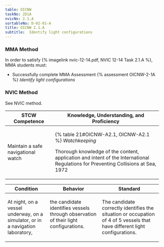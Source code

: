 ```yaml
---
table: OICNW
taskNo: 2D1A
nvicNo: 2.1.A 
sortableNo: D-02-01-A
title: OICNW 2.1.A 
subtitle:  Identify light configurations
---
```



### MMA Method

In order to satisfy  {% imagelink nvic-12-14.pdf, NVIC 12-14 Task 2.1.A %}, MMA students must:

* Successfully complete MMA Assessment {% assessment OICNW-2-1A %} *Identify light configurations*


### NVIC Method

<a onclick="togglevisibility('nvic_methods')" >See NVIC method.</a>

<div id='nvic_methods' class='hide'>

<table>
<thead>
<tr>
<th class='forty'> STCW Competence </th>
<th class='sixty'> Knowledge, Understanding, and Proficiency </th>
</tr>
</thead>




<tbody>
<tr><td markdown='1'>

Maintain a safe navigational watch

</td><td markdown='1'>

{% table 21#OICNW-A2.1, OICNW-A2.1 %} *Watchkeeping*

Thorough knowledge of the content, application and intent of the International Regulations for Preventing Collisions at Sea, 1972

</td></tr>


</tbody>
</table>


<table>
<thead>
<tr><th class='twenty'>  Condition </th><th class='twenty'> Behavior </th><th  class='sixty'>Standard </th></tr>
</thead>
<tbody >



<tr><td markdown='1'>

At night, on a vessel underway, on a simulator, or in a navigation laboratory,

</td><td markdown='1'>

the candidate identifies vessels through observation of their light configurations.

<br>

<div class="tooltip" markdown='1'>



</div>


</td><td markdown='1'>

The candidate correctly identifies the situation or occupation of 4 of 5 vessels that have different light configurations.

</td></tr>
</tbody>
</table>
</div>
